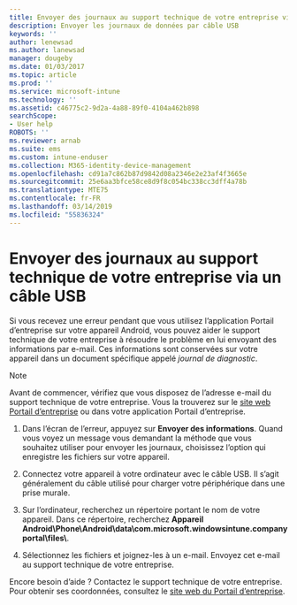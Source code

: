 ```yaml
---
title: Envoyer des journaux au support technique de votre entreprise via un câble USB | Microsoft Docs
description: Envoyer les journaux de données par câble USB
keywords: ''
author: lenewsad
ms.author: lanewsad
manager: dougeby
ms.date: 01/03/2017
ms.topic: article
ms.prod: ''
ms.service: microsoft-intune
ms.technology: ''
ms.assetid: c46775c2-9d2a-4a88-89f0-4104a462b898
searchScope:
- User help
ROBOTS: ''
ms.reviewer: arnab
ms.suite: ems
ms.custom: intune-enduser
ms.collection: M365-identity-device-management
ms.openlocfilehash: cd91a7c862b87d9842d08a2346e2e23af4f3665e
ms.sourcegitcommit: 25e6aa3bfce58ce8d9f8c054bc338cc3dff4a78b
ms.translationtype: MTE75
ms.contentlocale: fr-FR
ms.lasthandoff: 03/14/2019
ms.locfileid: "55836324"
---
```

# <a name="send-logs-to-your-company-support-using-a-usb-cable"></a>Envoyer des journaux au support technique de votre entreprise via un câble USB

Si vous recevez une erreur pendant que vous utilisez l’application Portail d’entreprise sur votre appareil Android, vous pouvez aider le support technique de votre entreprise à résoudre le problème en lui envoyant des informations par e-mail. Ces informations sont conservées sur votre appareil dans un document spécifique appelé _journal de diagnostic_.

> [!Note]
> Avant de commencer, vérifiez que vous disposez de l’adresse e-mail du support technique de votre entreprise. Vous la trouverez sur le [site web Portail d’entreprise](https://go.microsoft.com/fwlink/?linkid=2010980) ou dans votre application Portail d’entreprise.

1. Dans l’écran de l’erreur, appuyez sur **Envoyer des informations**. Quand vous voyez un message vous demandant la méthode que vous souhaitez utiliser pour envoyer les journaux, choisissez l’option qui enregistre les fichiers sur votre appareil.

2. Connectez votre appareil à votre ordinateur avec le câble USB. Il s’agit généralement du câble utilisé pour charger votre périphérique dans une prise murale.

3. Sur l’ordinateur, recherchez un répertoire portant le nom de votre appareil. Dans ce répertoire, recherchez <strong>Appareil Android\Phone\Android\data\com.microsoft.windowsintune.companyportal\files\\</strong>.

4. Sélectionnez les fichiers et joignez-les à un e-mail. Envoyez cet e-mail au support technique de votre entreprise.

Encore besoin d’aide ? Contactez le support technique de votre entreprise. Pour obtenir ses coordonnées, consultez le [site web du Portail d’entreprise](https://go.microsoft.com/fwlink/?linkid=2010980).
